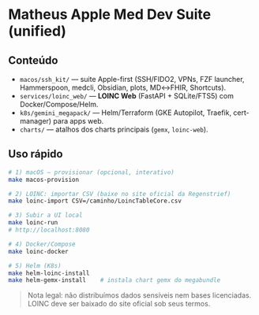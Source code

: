 # Matheus Apple Med Dev Suite (unified)

## Conteúdo
- `macos/ssh_kit/` — suite Apple-first (SSH/FIDO2, VPNs, FZF launcher, Hammerspoon, medcli, Obsidian, plots, MD↔FHIR, Shortcuts).
- `services/loinc_web/` — **LOINC Web** (FastAPI + SQLite/FTS5) com Docker/Compose/Helm.
- `k8s/gemini_megapack/` — Helm/Terraform (GKE Autopilot, Traefik, cert-manager) para apps web.
- `charts/` — atalhos dos charts principais (`gemx`, `loinc-web`).

## Uso rápido
```bash
# 1) macOS — provisionar (opcional, interativo)
make macos-provision

# 2) LOINC: importar CSV (baixe no site oficial da Regenstrief)
make loinc-import CSV=/caminho/LoincTableCore.csv

# 3) Subir a UI local
make loinc-run
# http://localhost:8080

# 4) Docker/Compose
make loinc-docker

# 5) Helm (K8s)
make helm-loinc-install
make helm-gemx-install    # instala chart gemx do megabundle
```

> Nota legal: não distribuímos dados sensíveis nem bases licenciadas. LOINC deve ser baixado do site oficial sob seus termos.
